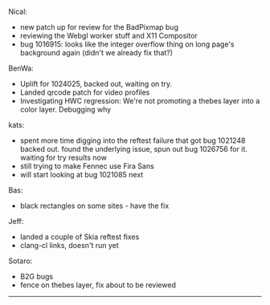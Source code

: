 Nical:
* new patch up for review for the BadPixmap bug
* reviewing the Webgl worker stuff and X11 Compositor
* bug 1016915: looks like the integer overflow thing on long page's background again (didn't we already fix that?)

BenWa:
* Uplift for 1024025, backed out, waiting on try.
* Landed qrcode patch for video profiles
* Investigating HWC regression: We're not promoting a thebes layer into a color layer. Debugging why

kats:
* spent more time digging into the reftest failure that got bug 1021248 backed out. found the underlying issue, spun out bug 1026756 for it. waiting for try results now
* still trying to make Fennec use Fira Sans
* will start looking at bug 1021085 next

Bas:
* black rectangles on some sites - have the fix

Jeff:
* landed a couple of Skia reftest fixes
* clang-cl links, doesn't run yet

Sotaro:
* B2G bugs
* fence on thebes layer, fix about to be reviewed

________________


